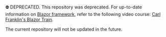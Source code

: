 ⛔ DEPRECATED. This repository was deprecated. For up-to-date information on [Blazor framework](https://learn.microsoft.com/en-us/aspnet/core/blazor/?view=aspnetcore-8.0), refer to the following video course: [Carl Franklin's Blazor Train](https://www.youtube.com/watch?v=UGQP9hEakZk&list=PL8h4jt35t1wjvwFnvcB2LlYL4jLRzRmoz).

The current repository will not be updated in the future.
